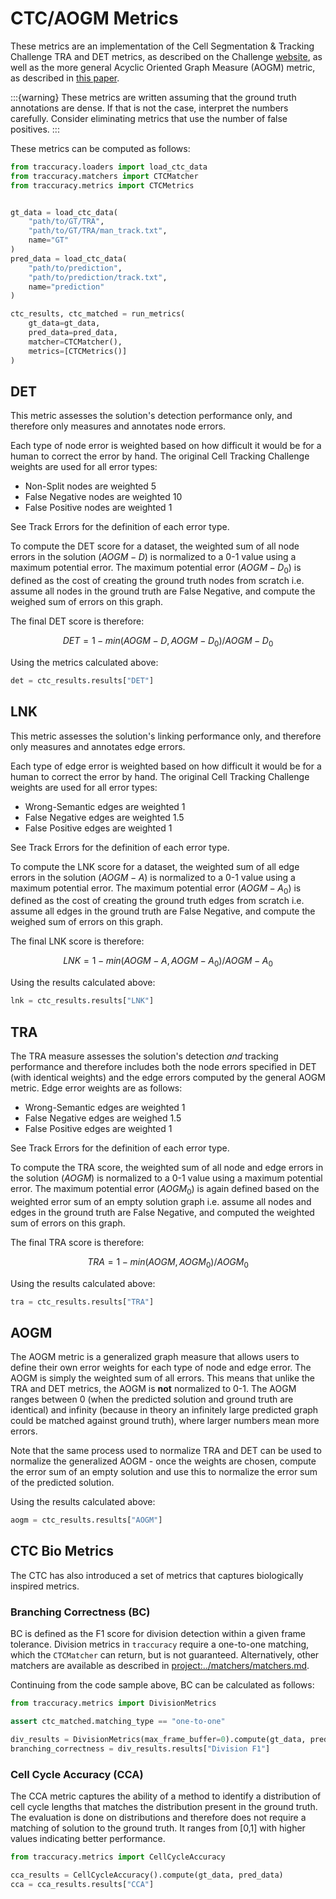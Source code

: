 # CTC/AOGM Metrics

These metrics are an implementation of the Cell Segmentation & Tracking Challenge TRA and DET metrics,
as described on the Challenge [website](http://celltrackingchallenge.net/evaluation-methodology/),
as well as the more general Acyclic Oriented Graph Measure (AOGM) metric, as described in [this
paper](https://journals.plos.org/plosone/article/file?id=10.1371/journal.pone.0144959&type=printable).

:::{warning}
These metrics are written assuming that the ground truth annotations are dense. If that is not the case, interpret the numbers carefully. Consider eliminating metrics that use the number of false positives.
:::

These metrics can be computed as follows:
```python
from traccuracy.loaders import load_ctc_data
from traccuracy.matchers import CTCMatcher
from traccuracy.metrics import CTCMetrics


gt_data = load_ctc_data(
    "path/to/GT/TRA",
    "path/to/GT/TRA/man_track.txt",
    name="GT"
)
pred_data = load_ctc_data(
    "path/to/prediction",
    "path/to/prediction/track.txt",
    name="prediction"
)

ctc_results, ctc_matched = run_metrics(
    gt_data=gt_data,
    pred_data=pred_data,
    matcher=CTCMatcher(),
    metrics=[CTCMetrics()]
)
```

## DET

This metric assesses the solution's detection performance only, and therefore only measures
and annotates node errors.

Each type of node error is weighted based on how difficult it would be for a human to correct
the error by hand. The original Cell Tracking Challenge weights are used for all error types:

- Non-Split nodes are weighted 5
- False Negative nodes are weighted 10
- False Positive nodes are weighted 1

See Track Errors for the definition of each error type.

To compute the DET score for a dataset, the weighted sum of all node errors in the solution ($AOGM-D$)
is normalized to a 0-1 value using a maximum potential error. The maximum potential error
($AOGM-D_{0}$) is defined as the cost of creating the ground truth nodes from scratch i.e. assume all
nodes in the ground truth are False Negative, and compute the weighed sum of errors
on this graph.

The final DET score is therefore:

$$
DET = 1 - min(AOGM-D, AOGM-D_{0}) / AOGM-D_{0}
$$

Using the metrics calculated above:

```python
det = ctc_results.results["DET"]
```

## LNK

This metric assesses the solution's linking performance only, and therefore only measures
and annotates edge errors.

Each type of edge error is weighted based on how difficult it would be for a human to correct
the error by hand. The original Cell Tracking Challenge weights are used for all error types:

- Wrong-Semantic edges are weighted 1
- False Negative edges are weighted 1.5
- False Positive edges are weighted 1

See Track Errors for the definition of each error type.

To compute the LNK score for a dataset, the weighted sum of all edge errors in the solution ($AOGM-A$)
is normalized to a 0-1 value using a maximum potential error. The maximum potential error
($AOGM-A_{0}$) is defined as the cost of creating the ground truth edges from scratch i.e. assume all
edges in the ground truth are False Negative, and compute the weighed sum of errors
on this graph.

The final LNK score is therefore:

$$
LNK = 1 - min(AOGM-A, AOGM-A_{0}) / AOGM-A_{0}
$$

Using the results calculated above:

```python
lnk = ctc_results.results["LNK"]
```

## TRA

The TRA measure assesses the solution's detection *and* tracking performance and therefore
includes both the node errors specified in DET (with identical weights) and the edge errors
computed by the general AOGM metric. Edge error weights are as follows:

- Wrong-Semantic edges are weighted 1
- False Negative edges are weighed 1.5
- False Positive edges are weighted 1

See Track Errors for the definition of each error type.

To compute the TRA score, the weighted sum of all node and edge errors in the solution ($AOGM$)
is normalized to a 0-1 value using a maximum potential error. The maximum potential error ($AOGM_{0}$) is again
defined based on the weighted error sum of an empty solution graph i.e. assume all nodes and edges in the ground truth
are False Negative, and computed the weighted sum of errors on this graph.

The final TRA score is therefore:

$$
TRA = 1 - min(AOGM, AOGM_{0}) / AOGM_{0}
$$

Using the results calculated above:

```python
tra = ctc_results.results["TRA"]
```

## AOGM

The AOGM metric is a generalized graph measure that allows users to define their own
error weights for each type of node and edge error. The AOGM is simply the
weighted sum of all errors. This means that unlike the TRA and DET metrics,
the AOGM is **not** normalized to 0-1. The AOGM ranges between 0 (when
the predicted solution and ground truth are identical) and infinity (because in theory
an infinitely large predicted graph could be matched against ground truth), where
larger numbers mean more errors.

Note that the same process used to normalize TRA and DET can be used to normalize the
generalized AOGM - once the weights are chosen, compute the error sum of an empty solution
and use this to normalize the error sum of the predicted solution.

Using the results calculated above:

```python
aogm = ctc_results.results["AOGM"]
```

## CTC Bio Metrics

The CTC has also introduced a set of metrics that captures biologically inspired metrics. 

### Branching Correctness (BC)

BC is defined as the F1 score for division detection within a given frame tolerance. Division metrics in `traccuracy` require a one-to-one matching, which the `CTCMatcher` can return, but is not guaranteed. Alternatively, other matchers are available as described in <project:../matchers/matchers.md>.

Continuing from the code sample above, BC can be calculated as follows:

```python
from traccuracy.metrics import DivisionMetrics

assert ctc_matched.matching_type == "one-to-one"

div_results = DivisionMetrics(max_frame_buffer=0).compute(gt_data, pred_data)
branching_correctness = div_results.results["Division F1"]
```

### Cell Cycle Accuracy (CCA)

The CCA metric captures the ability of a method to identify a distribution of cell
cycle lengths that matches the distribution present in the ground truth. The evaluation
is done on distributions and therefore does not require a matching of solution to the
ground truth. It ranges from [0,1] with higher values indicating better performance.

```python
from traccuracy.metrics import CellCycleAccuracy

cca_results = CellCycleAccuracy().compute(gt_data, pred_data)
cca = cca_results.results["CCA"]
```